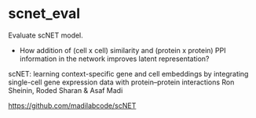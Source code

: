 # scnet_eval

Evaluate scNET model. 
 - How addition of (cell x cell) similarity and (protein x protein) PPI information in the network improves latent representation?

scNET: learning context-specific gene and cell embeddings by integrating single-cell gene expression data with protein–protein interactions
Ron Sheinin, Roded Sharan & Asaf Madi 

https://github.com/madilabcode/scNET

